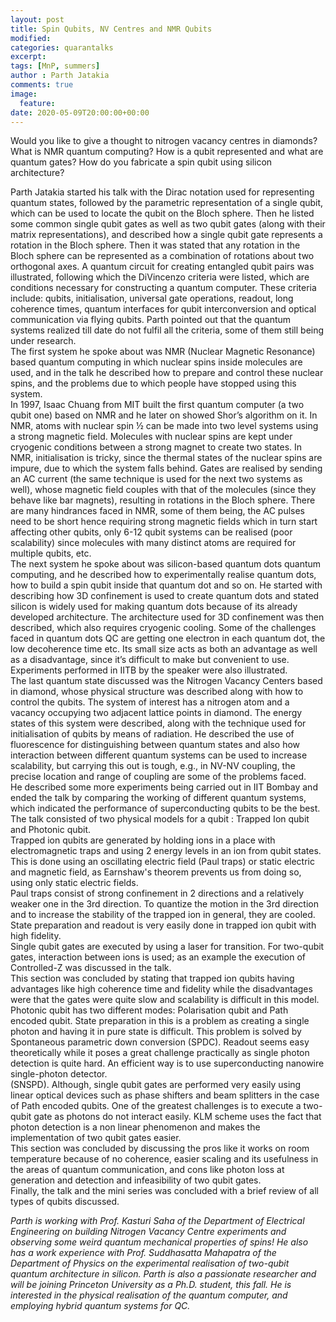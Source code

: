 ```yaml
---
layout: post
title: Spin Qubits, NV Centres and NMR Qubits
modified:
categories: quarantalks
excerpt:
tags: [MnP, summers]
author : Parth Jatakia
comments: true
image:
  feature:
date: 2020-05-09T20:00:00+00:00
---
```

Would you like to give a thought to nitrogen vacancy centres in diamonds? What is NMR quantum computing? How is a qubit represented and what are quantum gates? How do you fabricate a spin qubit using silicon architecture?

<!-- TYPE ARTICLE BELOW -->
<!-- Use ### for header_1 -->
<!-- Use <b></b> for header_2 -->
<!-- No suffix required for normal text -->
<!-- Use <i></i> for ending notes -->

Parth Jatakia started his talk with the Dirac notation used for representing quantum states, followed by the parametric representation of a single qubit, which can be used to locate the qubit on the Bloch sphere. Then he listed some common single qubit gates as well as two qubit gates (along with their matrix representations), and described how a single qubit gate represents a rotation in the Bloch sphere. Then it was stated that any rotation in the Bloch sphere can be represented as a combination of rotations about two orthogonal axes. A quantum circuit for creating entangled qubit pairs was illustrated, following which the DiVincenzo criteria were listed, which are conditions necessary for constructing a quantum computer. These criteria include: qubits, initialisation, universal gate operations, readout, long coherence times, quantum interfaces for qubit interconversion and optical communication via flying qubits. Parth pointed out that the quantum systems realized till date do not fulfil all the criteria, some of them still being under research.  
The first system he spoke about was NMR (Nuclear Magnetic Resonance) based quantum computing in which nuclear spins inside molecules are used, and in the talk he described how to prepare and control these nuclear spins, and the problems due to which people have stopped using this system.  
In 1997, Isaac Chuang from MIT built the first quantum computer (a two qubit one) based on NMR and he later on showed Shor’s algorithm on it. In NMR, atoms with nuclear spin ½ can be made into two level systems using a strong magnetic field. Molecules with nuclear spins are kept under cryogenic conditions between a strong magnet to create two states. In NMR, initialisation is tricky, since the thermal states of the nuclear spins are impure, due to which the system falls behind. Gates are realised by sending an AC current (the same technique is used for the next two systems as well), whose magnetic field couples with that of the molecules (since they behave like bar magnets), resulting in rotations in the Bloch sphere. There are many hindrances faced in NMR, some of them being, the AC pulses need to be short hence requiring strong magnetic fields which in turn start affecting other qubits, only 6-12 qubit systems can be realised (poor scalability) since molecules with many distinct atoms are required for multiple qubits, etc.  
The next system he spoke about was silicon-based quantum dots quantum computing, and he described how to experimentally realise quantum dots, how to build a spin qubit inside that quantum dot and so on. He started with describing how 3D confinement is used to create quantum dots and stated silicon is widely used for making quantum dots because of its already developed architecture. The architecture used for 3D confinement was then described, which also requires cryogenic cooling. Some of the challenges faced in quantum dots QC are getting one electron in each quantum dot, the low decoherence time etc. Its small size acts as both an advantage as well as a disadvantage, since it’s difficult to make but convenient to use. Experiments performed in IITB by the speaker were also illustrated.  
The last quantum state discussed was the Nitrogen Vacancy Centers based in diamond, whose physical structure was described along with how to control the qubits. The system of interest has a nitrogen atom and a vacancy occupying two adjacent lattice points in diamond. The energy states of this system were described, along with the technique used for initialisation of qubits by means of radiation. He described the use of fluorescence for distinguishing between quantum states and also how interaction between different quantum systems can be used to increase scalability, but carrying this out is tough, e.g., in NV-NV coupling, the precise location and range of coupling are some of the problems faced.  
He described some more experiments being carried out in IIT Bombay and ended the talk by comparing the working of different quantum systems, which indicated the performance of superconducting qubits to be the best.  
The talk consisted of two  physical models for a qubit : Trapped Ion qubit and Photonic qubit.  
Trapped ion qubits are generated by holding ions in a place with electromagnetic traps and using 2 energy levels in an ion from qubit states.  
This is done using an oscillating electric field (Paul traps) or static electric and magnetic field, as Earnshaw's theorem prevents us from doing so, using only static electric fields.  
Paul traps consist of strong confinement in 2 directions and a relatively weaker one in the 3rd direction. To quantize the motion in the 3rd direction and to increase the stability of the trapped ion in general, they are cooled. State preparation and readout is very easily done in trapped ion qubit with high fidelity.  
Single qubit gates are executed by using a laser for transition. For two-qubit gates, interaction between ions is used; as an example the execution of Controlled-Z was discussed in the talk.  
This section was concluded by stating that trapped ion qubits having advantages like high coherence time and fidelity while the disadvantages were that the gates were quite slow and scalability is difficult in this model.  
 Photonic qubit has two different modes: Polarisation qubit and Path encoded qubit. State preparation in this is a problem as creating a single photon and having it in pure state is difficult. This problem is solved by Spontaneous parametric down conversion (SPDC). Readout seems easy theoretically while it poses a great challenge practically as single photon detection is quite hard. An efficient way is to use superconducting nanowire single-photon detector.  
(SNSPD). Although, single qubit gates are performed very easily using linear optical devices such as phase shifters and beam splitters in the case of Path encoded qubits. One of the greatest challenges is to execute a two-qubit gate as photons do not interact easily. KLM scheme uses the fact that photon detection is a non linear phenomenon and makes the implementation of two qubit gates easier.  
This section was concluded by discussing the pros like it works on room temperature because of no coherence, easier scaling and its usefulness in the areas of quantum communication, and cons like photon loss at generation and detection and infeasibility of two qubit gates.  
Finally, the talk and the mini series was concluded with a brief review of all types of qubits discussed.  <br/>

<i>Parth is working with Prof. Kasturi Saha of the Department of Electrical Engineering on building Nitrogen Vacancy Centre experiments and observing some weird quantum mechanical properties of spins! He also has a work experience with Prof. Suddhasatta Mahapatra of the Department of Physics on the experimental realisation of two-qubit quantum architecture in silicon. Parth is also a passionate researcher and will be joining Princeton University as a Ph.D. student, this fall. He is interested in the physical realisation of the quantum computer, and employing hybrid quantum systems for QC.</i>
